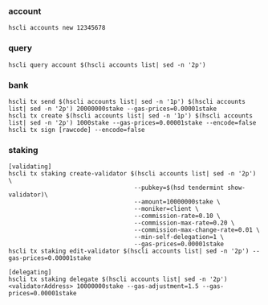 ### account
    hscli accounts new 12345678
### query
    hscli query account $(hscli accounts list| sed -n '2p')
### bank
    hscli tx send $(hscli accounts list| sed -n '1p') $(hscli accounts list| sed -n '2p') 20000000stake --gas-prices=0.00001stake
    hscli tx create $(hscli accounts list| sed -n '1p') $(hscli accounts list| sed -n '2p') 1000stake --gas-prices=0.00001stake --encode=false
    hscli tx sign [rawcode] --encode=false
### staking
    [validating]
    hscli tx staking create-validator $(hscli accounts list| sed -n '2p') \
                                       --pubkey=$(hsd tendermint show-validator)\
                                       --amount=10000000stake \
                                       --moniker=client \
                                       --commission-rate=0.10 \
                                       --commission-max-rate=0.20 \
                                       --commission-max-change-rate=0.01 \
                                       --min-self-delegation=1 \
                                       --gas-prices=0.00001stake
    hscli tx staking edit-validator $(hscli accounts list| sed -n '2p') --gas-prices=0.00001stake

    [delegating]
    hscli tx staking delegate $(hscli accounts list| sed -n '2p') <validatorAddress> 10000000stake --gas-adjustment=1.5 --gas-prices=0.00001stake